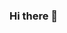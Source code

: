 ### Hi there 👋
<!--
![Anurag's GitHub stats](https://github-readme-stats.vercel.app/api?username=Linus72&count_private=false&theme=transparent&show_icons=true)

**Linus72/Linus72** is a ✨ _special_ ✨ repository because its `README.md` (this file) appears on your GitHub profile.

Here are some ideas to get you started:

- 🔭 I’m currently working on ...
- 🌱 I’m currently learning ...
- 👯 I’m looking to collaborate on ...
- 🤔 I’m looking for help with ...
- 💬 Ask me about ...
- 📫 How to reach me: ...
- 😄 Pronouns: ...
- ⚡ Fun fact: ...
-->
